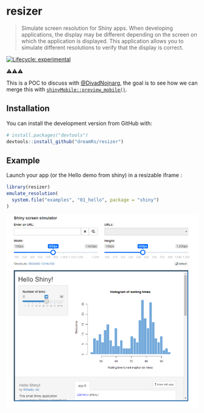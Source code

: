 # resizer

> Simulate screen resolution for Shiny apps. When developing applications, the display may be different depending on the screen on which the application is displayed. This application allows you to simulate different resolutions to verify that the display is correct.

<!-- badges: start -->
[![Lifecycle: experimental](https://img.shields.io/badge/lifecycle-experimental-orange.svg)](https://www.tidyverse.org/lifecycle/#experimental)
<!-- badges: end -->


:warning::warning::warning:

This is a POC to discuss with [@DivadNojnarg](https://github.com/DivadNojnarg), the goal is to see how we can merge this with [`shinyMobile::preview_mobile()`](https://rinterface.github.io/shinyMobile/reference/preview_mobile.html).



## Installation

You can install the development version from GitHub with:

```r
# install.packages("devtools")
devtools::install_github("dreamRs/resizer")
```

## Example

Launch your app (or the Hello demo from shiny) in a resizable iframe :

```r
library(resizer)
emulate_resolution(
  system.file("examples", "01_hello", package = "shiny")
)
```

![](man/figures/demo.png)



